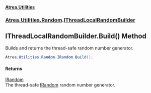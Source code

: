 #### [Atrea.Utilities](./index.md 'index')
### [Atrea.Utilities.Random](./Atrea-Utilities-Random.md 'Atrea.Utilities.Random').[IThreadLocalRandomBuilder](./Atrea-Utilities-Random-IThreadLocalRandomBuilder.md 'Atrea.Utilities.Random.IThreadLocalRandomBuilder')
## IThreadLocalRandomBuilder.Build() Method
Builds and returns the thread-safe random number generator.  
```csharp
Atrea.Utilities.Random.IRandom Build();
```
#### Returns
[IRandom](./Atrea-Utilities-Random-IRandom.md 'Atrea.Utilities.Random.IRandom')  
The thread-safe [IRandom](./Atrea-Utilities-Random-IRandom.md 'Atrea.Utilities.Random.IRandom') random number generator.  
